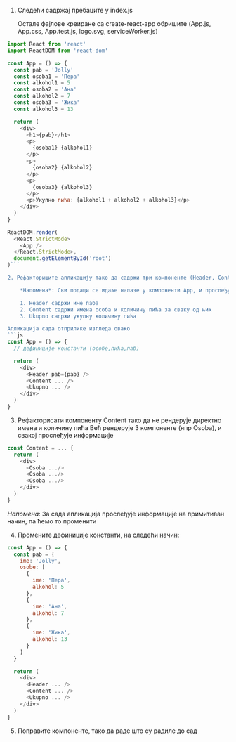 1. Следећи садржај пребаците у index.js

    Остале фајлове креиране са create-react-app обришите (App.js, App.css, App.test.js, logo.svg, serviceWorker.js)


```js
import React from 'react'
import ReactDOM from 'react-dom'

const App = () => {
  const pab = 'Jolly'
  const osoba1 = 'Пера'
  const alkohol1 = 5
  const osoba2 = 'Ана'
  const alkohol2 = 7
  const osoba3 = 'Жика'
  const alkohol3 = 13

  return (
    <div>
      <h1>{pab}</h1>
      <p>
        {osoba1} {alkohol1}
      </p>
      <p>
        {osoba2} {alkohol2}
      </p>
      <p>
        {osoba3} {alkohol3}
      </p>
      <p>Укупно пића: {alkohol1 + alkohol2 + alkohol3}</p>
    </div>
  )
}

ReactDOM.render(
  <React.StrictMode>
    <App />
  </React.StrictMode>,
  document.getElementById('root')
)```

2. Рефакторишите апликацију тако да садржи три компоненте (Header, Content, Ukupno)

    *Напомена*: Сви подаци се идаље налазе у компоненти App, и прослеђују се даље осталим компонентама

    1. Header садржи име паба
    2. Content садржи имена особа и количину пића за сваку од њих
    3. Ukupno садржи укупну количину пића

Апликација сада отприлике изгледа овако
```js
const App = () => {
  // дефиниције константи (особе,пића,паб)

  return (
    <div>
      <Header pab={pab} />
      <Content ... />
      <Ukupno ... />
    </div>
  )
}
```

3. Рефакторисати компоненту Content тако да не рендерује директно имена и количину пића
    Већ рендерује 3 компоненте (нпр Osoba), и свакој прослеђује информације

```js
const Content = ... {
  return (
    <div>
      <Osoba .../>
      <Osoba .../>
      <Osoba .../>
    </div>
  )
}
```

*Напомена*: За сада апликација прослеђује информације на примитиван начин, па ћемо то променити



4. Промените дефиниције константи, на следећи начин:

```js
const App = () => {
  const pab = {
    ime: 'Jolly',
    osobe: [
      {
        ime: 'Пера',
        alkohol: 5
      },
      {
        ime: 'Ана',
        alkohol: 7
      },
      {
        ime: 'Жика',
        alkohol: 13
      }
    ]
  }

  return (
    <div>
      <Header ... />
      <Content ... />
      <Ukupno ... />
    </div>
  )
}
```

5. Поправите компоненте, тако да раде што су радиле до сад
